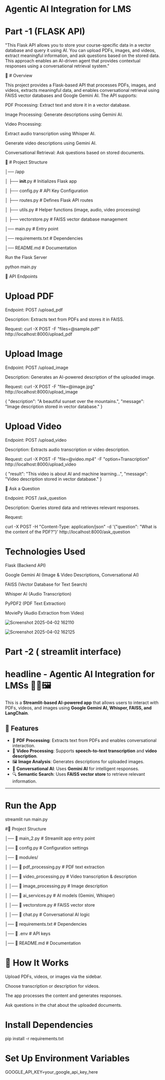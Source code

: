 # Agentic AI Integration for LMS

# Part -1 (FLASK API) 

"This Flask API allows you to store your course-specific data in a vector database and query it using AI. You can upload PDFs, images, and videos, extract meaningful information, and ask questions based on the stored data. This approach enables an AI-driven agent that provides contextual responses using a conversational retrieval system."


🚀 # Overview

This project provides a Flask-based API that processes PDFs, images, and videos, extracts meaningful data, and enables conversational retrieval using FAISS vector databases and Google Gemini AI. The API supports:

PDF Processing: Extract text and store it in a vector database.

Image Processing: Generate descriptions using Gemini AI.

Video Processing:

Extract audio transcription using Whisper AI.

Generate video descriptions using Gemini AI.

Conversational Retrieval: Ask questions based on stored documents.

📂 #  Project Structure

│── /app

│   ├── __init__.py          # Initializes Flask app

│   ├── config.py            # API Key Configuration


│   ├── routes.py            # Defines Flask API routes

│   ├── utils.py             # Helper functions (image, audio, video processing)

│   ├── vectorstore.py       # FAISS vector database management

│── main.py                  # Entry point

│── requirements.txt         # Dependencies

│── README.md                # Documentation

Run the Flask Server

python main.py

📌 API Endpoints

# Upload PDF

Endpoint: POST /upload_pdf

Description: Extracts text from PDFs and stores it in FAISS.

Request:  curl -X POST -F "files=@sample.pdf" http://localhost:8000/upload_pdf

# Upload Image

Endpoint: POST /upload_image

Description: Generates an AI-powered description of the uploaded image.

Request:  curl -X POST -F "file=@image.jpg" http://localhost:8000/upload_image


{
  "description": "A beautiful sunset over the mountains.",
  "message": "Image description stored in vector database."
}

# Upload Video

Endpoint: POST /upload_video

Description: Extracts audio transcription or video description.

Request:  curl -X POST -F "file=@video.mp4" -F "option=Transcription" http://localhost:8000/upload_video



{
  "result": "This video is about AI and machine learning...",
  "message": "Video description stored in vector database."
}

🔹 Ask a Question

Endpoint: POST /ask_question

Description: Queries stored data and retrieves relevant responses.

Request:

curl -X POST -H "Content-Type: application/json" -d '{"question": "What is the content of the PDF?"}' http://localhost:8000/ask_question

 # Technologies Used

Flask (Backend API)

Google Gemini AI (Image & Video Descriptions, Conversational AI)

FAISS (Vector Database for Text Search)

Whisper AI (Audio Transcription)

PyPDF2 (PDF Text Extraction)

MoviePy (Audio Extraction from Video)



![Screenshot 2025-04-02 162110](https://github.com/user-attachments/assets/f82d9086-dceb-49e8-aa95-07bf1e836765)

![Screenshot 2025-04-02 162125](https://github.com/user-attachments/assets/cf786026-9229-4614-9c66-cde80485410c)


# Part -2 ( streamlit interface) 

# headline - Agentic AI Integration for LMSs 📄🎥🖼️

This is a **Streamlit-based AI-powered app** that allows users to interact with PDFs, videos, and images using **Google Gemini AI, Whisper, FAISS, and LangChain**.

## 🚀 Features
- 📄 **PDF Processing**: Extracts text from PDFs and enables conversational interaction.
- 🎥 **Video Processing**: Supports **speech-to-text transcription** and **video description**.
- 🖼️ **Image Analysis**: Generates descriptions for uploaded images.
- 🧠 **Conversational AI**: Uses **Gemini AI** for intelligent responses.
- 🔍 **Semantic Search**: Uses **FAISS vector store** to retrieve relevant information.

---
# Run the App

streamlit run main.py

#📂 Project Structure



│── 📄 main_2.py                 # Streamlit app entry point

│── 📄 config.py               # Configuration settings

│── 📂 modules/

│   │── 📄 pdf_processing.py    # PDF text extraction

│   │── 📄 video_processing.py  # Video transcription & description

│   │── 📄 image_processing.py  # Image description

│   │── 📄 ai_services.py       # AI models (Gemini, Whisper)

│   │── 📄 vectorstore.py       # FAISS vector store

│   │── 📄 chat.py              # Conversational AI logic

│── 📄 requirements.txt        # Dependencies

│── 📄 .env                    # API keys

│── 📄 README.md               # Documentation

# 📌 How It Works


Upload PDFs, videos, or images via the sidebar.

Choose transcription or description for videos.

The app processes the content and generates responses.

Ask questions in the chat about the uploaded documents.

# Install Dependencies

pip install -r requirements.txt

# Set Up Environment Variables

GOOGLE_API_KEY=your_google_api_key_here
